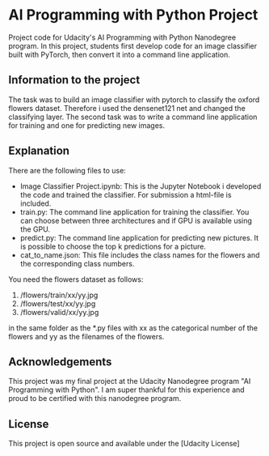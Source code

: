 # AI Programming with Python Project

Project code for Udacity's AI Programming with Python Nanodegree program. In this project, students first develop code for an image classifier built with PyTorch, then convert it into a command line application.

## Information to the project ##
The task was to build an image classifier with pytorch to classify the oxford flowers dataset. Therefore i used the densenet121 net and changed the classifying layer. The second task was to write a command line application for training and one for predicting new images.

## Explanation ##
There are the following files to use:
<ul>
  <li>Image Classifier Project.ipynb: This is the Jupyter Notebook i developed the code and trained the classifier. For submission a html-file is included. </li>
  <li>train.py: The command line application for training the classifier. You can choose between three architectures and if GPU is available using the GPU.</li>
  <li>predict.py: The command line application for predicting new pictures. It is possible to choose the top k predictions for a picture.</li>
  <li>cat_to_name.json: This file includes the class names for the flowers and the corresponding class numbers. </li>
</ul>

You need the flowers dataset as follows:
<ol>
  <li>/flowers/train/xx/yy.jpg</li>
  <li>/flowers/test/xx/yy.jpg</li>
  <li>/flowers/valid/xx/yy.jpg</li>
</ol>
in the same folder as the *.py files with xx as the categorical number of the flowers and yy as the filenames of the flowers.

## Acknowledgements ##
This project was my final project at the Udacity Nanodegree program "AI Programming with Python". I am super thankful for this experience and proud to be certified with this nanodegree program.

## License ##
This project is open source and available under the [Udacity License]
